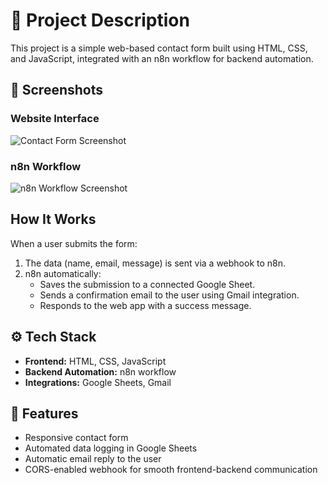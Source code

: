 # 📝 Project Description

This project is a simple web-based contact form built using HTML, CSS, and JavaScript, integrated with an n8n workflow for backend automation.

## 📸 Screenshots

### Website Interface
![Contact Form Screenshot](./screenshots/website.png)

### n8n Workflow
![n8n Workflow Screenshot](./screenshots/workflow.png)

## How It Works

When a user submits the form:

1. The data (name, email, message) is sent via a webhook to n8n.
2. n8n automatically:
   * Saves the submission to a connected Google Sheet.
   * Sends a confirmation email to the user using Gmail integration.
   * Responds to the web app with a success message.

## ⚙️ Tech Stack

* **Frontend:** HTML, CSS, JavaScript
* **Backend Automation:** n8n workflow
* **Integrations:** Google Sheets, Gmail

## 🚀 Features

* Responsive contact form
* Automated data logging in Google Sheets
* Automatic email reply to the user
* CORS-enabled webhook for smooth frontend-backend communication
